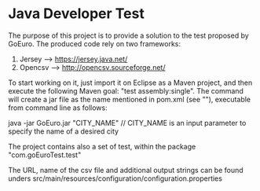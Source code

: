 Java Developer Test
===================

The purpose of this project is to provide a solution to the test proposed by GoEuro. The produced code rely on two frameworks:

1) Jersey  --> https://jersey.java.net/
2) Opencsv --> http://opencsv.sourceforge.net/ 


To start working on it, just import it on Eclipse as a Maven project, and then execute the following Maven goal: "test assembly:single".
The command will create a jar file as the name mentioned in pom.xml (see "<finalName></finalName>"), executable from command line as follows:

java -jar GoEuro.jar "CITY_NAME"   // CITY_NAME is an input parameter to specify the name of a desired city


The project contains also a set of test, within the package "com.goEuroTest.test"

The URL, name of the csv file and additional output strings can be found unders src/main/resources/configuration/configuration.properties







